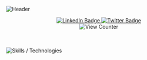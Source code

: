 ![Header](https://capsule-render.vercel.app/api?type=waving&theme=dark&height=200&text=lewxdev&fontSize=60&fontAlignY=30&desc=Web%20Software%20Engineer&descAlignY=50)

<div align="center">
  <a href="https://www.linkedin.com/in/lewxind/">
    <img alt="LinkedIn Badge" src="https://img.shields.io/badge/LinkedIn-grey?logo=linkedin&logoColor=white&style=for-the-badge" />
  </a>
  <a href="https://twitter.com/lewxdev">
    <img alt="Twitter Badge" src="https://img.shields.io/badge/Twitter-grey?logo=twitter&logoColor=white&style=for-the-badge" />
  </a>
  <br />
  <img alt="View Counter" src="https://komarev.com/ghpvc/?username=lewxdev&style=flat-square&color=lightgrey" />
</div>
<br />
<br />

![Skills / Technologies](https://skillicons.dev/icons?theme=dark&i=html,css,js,ts,md,regex,bash,git,githubactions,nodejs,express,jest,react,redux,materialui,emotion,styledcomponents,tailwind,bootstrap,nextjs,vite,rollup,jquery,docker,sqlite,postgres,py,django,flask,java,gradle,vercel,firebase,gcp,heroku,netlify,aws,linux,raspberrypi,github,vscode,figma,discord,replit,codepen)
